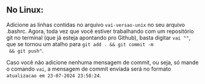 ## No Linux:

Adicione as linhas contidas no arquivo <code>vai-versao-unix</code> no seu arquivo .bashrc. Agora, toda vez que você estiver trabalhando com um repositório git no terminal (que já esteja apontando pro Github), basta digitar <code>vai "<insira sua mensagem de commit aqui>"</code>, que se tornou um atalho para <code>git add . && git commit -m <insira sua mensagem de commit aqui> && git push"</code>. 

Caso você não adicione nenhuma mensagem de commit, ou seja, só mande o comando <code>vai</code>, a mensagem de commit enviada será no formato <code>atualizacao em 23-07-2024 23:58:24</code>.
